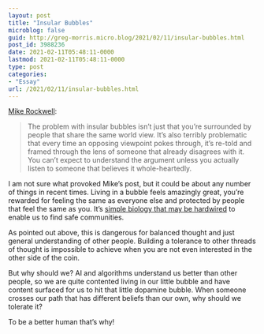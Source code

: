 ```yaml
---
layout: post
title: "Insular Bubbles"
microblog: false
guid: http://greg-morris.micro.blog/2021/02/11/insular-bubbles.html
post_id: 3988236
date: 2021-02-11T05:48:11-0000
lastmod: 2021-02-11T05:48:11-0000
type: post
categories:
- "Essay"
url: /2021/02/11/insular-bubbles.html
---
```

<!--kg-card-begin: html--><p><a href="https://mike.rockwell.mx/asides/843">Mike Rockwell</a>:</p>
<blockquote><p>
  The problem with insular bubbles isn’t just that you’re surrounded by people that share the same world view. It’s also terribly problematic that every time an opposing viewpoint pokes through, it’s re-told and framed through the lens of someone that already disagrees with it.<br />
  You can’t expect to understand the argument unless you actually listen to someone that believes it whole-heartedly.
</p></blockquote>
<p>I am not sure what provoked Mike’s post, but it could be about any number of things in recent times. Living in a bubble feels amazingly great, you’re rewarded for feeling the same as everyone else and protected by people that feel the same as you. It’s <a href="https://gr36.com/addicted-to-conspiracy-theories/">simple biology that may be hardwired</a> to enable us to find safe communities.</p>
<p>As pointed out above, this is dangerous for balanced thought and just general understanding of other people. Building a tolerance to other threads of thought is impossible to achieve when you are not even interested in the other side of the coin.</p>
<p>But why should we? AI and algorithms understand us better than other people, so we are quite contented living in our little bubble and have content surfaced for us to hit that little dopamine bubble. When someone crosses our path that has different beliefs than our own, why should we tolerate it?</p>
<p>To be a better human that’s why!</p>
<!--kg-card-end: html-->
